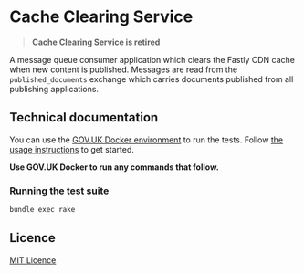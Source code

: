 # Cache Clearing Service

> **Cache Clearing Service is retired**

A message queue consumer application which clears the Fastly CDN cache when new content is published. Messages are read from the `published_documents` exchange which carries documents published from all publishing applications.

## Technical documentation

You can use the [GOV.UK Docker environment](https://github.com/alphagov/govuk-docker) to run the tests. Follow [the usage instructions](https://github.com/alphagov/govuk-docker#usage) to get started.

**Use GOV.UK Docker to run any commands that follow.**

### Running the test suite

```sh
bundle exec rake
```

## Licence

[MIT Licence](LICENCE.md)
